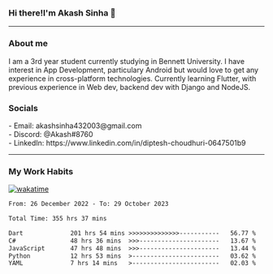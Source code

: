 <h3>Hi there!I'm Akash Sinha 👋</h3>

--- 

<h3>About me</h3>
I am a 3rd year student currently studying in Bennett University. I have interest in App Development, particulary Android but would love to get any experience in cross-platform technologies. Currently learning Flutter, with previous experience in Web dev, backend dev with Django and NodeJS.

<h3>Socials</h3>
 - Email: akashsinha432003@gmail.com<br>
 - Discord: @Akash#8760<br>
 - LinkedIn: https://www.linkedin.com/in/diptesh-choudhuri-0647501b9<br>


---

<h3>My Work Habits</h3>

[![wakatime](https://wakatime.com/badge/user/938b2951-49cf-4810-9b9e-c17cde3d3343.svg)](https://wakatime.com/@938b2951-49cf-4810-9b9e-c17cde3d3343)

<!--START_SECTION:waka-->

```txt
From: 26 December 2022 - To: 29 October 2023

Total Time: 355 hrs 37 mins

Dart             201 hrs 54 mins >>>>>>>>>>>>>>-----------   56.77 %
C#               48 hrs 36 mins  >>>----------------------   13.67 %
JavaScript       47 hrs 48 mins  >>>----------------------   13.44 %
Python           12 hrs 53 mins  >------------------------   03.62 %
YAML             7 hrs 14 mins   >------------------------   02.03 %
```

<!--END_SECTION:waka-->

